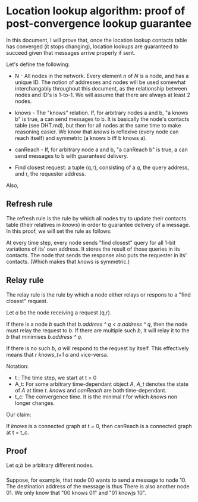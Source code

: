 # Location lookup algorithm: proof of post-convergence lookup guarantee

In this document, I will prove that, once the location lookup contacts table has converged (it stops changing),
location lookups are guaranteed to succeed given that messages arrive properly if sent.

Let's define the following:

* N - All nodes in the network. Every element *n* of *N* is a node, and has a unique ID. The notion of addresses
      and nodes will be used somewhat interchangably throughout this document, as the relationship between nodes
      and ID's is 1-to-1. We will assume that there are always at least 2 nodes.

* knows - The "knows" relation. If, for arbitrary nodes a and b, "a knows b" is true, a can send messages to b.
  It is basically the node's contacts table (see DHT.md), but then for all nodes at the same time to make reasoning
  easier. We know that *knows* is reflexive (every node can reach itself) and symmetric (a knows b iff b knows a).

* canReach - If, for arbitrary node a and b, "a canReach b" is true, a can send messages to b with guaranteed delivery.

* Find closest request: a tuple (q,r), consisting of a *q*, the query address, and r, the requester address.

Also, 

## Refresh rule

The refresh rule is the rule by which all nodes try to update their contacts table (their relatives in *knows*)
in order to guarantee delivery of a message. In this proof, we will set the rule as follows:

  At every time step, every node sends "find closest" query for all 1-bit variations of its' own address. It stores
  the result of those queries in its contacts. The node that sends the response also puts the requester in its'
  contacts. (Which makes that *knows* is symmetric.)

## Relay rule

The relay rule is the rule by which a node either relays or respons to a "find closest" request.

Let *a* be the node receiving a request (q,r).

  If there is a node *b* such that *b.address ^ q < a.address ^ q*, then the node must relay the request
  to *b*. If there are multiple such *b*, it will relay it to the *b* that minimises *b.address ^ q*.

  If there is no such *b*, *a* will respond to the request by itself. This effectively means that
  *r knows_t+1 a* and vice-versa.

Notation:

* t : The time step, we start at t = 0
* A_t: For some arbitrary time-dependant object *A*, *A_t* denotes the state of *A* at time *t*.
       *knows* and *canReach* are both time-dependant. 
* t_c: The convergence time. It is the minimal *t* for which *knows* non longer changes.

Our claim:

  If *knows* is a connected graph at t = 0, then canReach is a connected graph at t = t_c.

## Proof

Let *a,b* be arbitrary different nodes.

###   


  Suppose, for example, that node 00 wants to send a message to node 10. The destination address of the message is
  thus  There is also another node 01. We only know
  that "00 knows 01" and "01 knowjs 10". 

